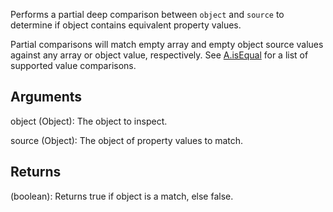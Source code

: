 Performs a partial deep comparison between `object` and `source` to determine if object contains equivalent property values.

Partial comparisons will match empty array and empty object source values against any array or object value, respectively. See [A.isEqual](/?id=isEqual) for a list of supported value comparisons.


## Arguments
object (Object): The object to inspect.

source (Object): The object of property values to match.


## Returns
(boolean): Returns true if object is a match, else false.